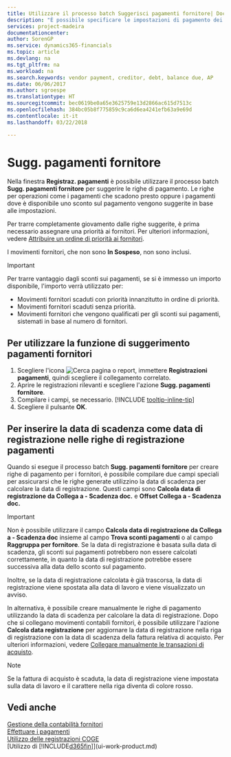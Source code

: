 ```yaml
---
title: Utilizzare il processo batch Suggerisci pagamenti fornitore| Documenti Microsoft
description: "È possibile specificare le impostazioni di pagamento dei fornitori per ottenere suggerimenti o proposte per pagamenti in scadenza oppure per cui è disponibile uno sconto."
services: project-madeira
documentationcenter: 
author: SorenGP
ms.service: dynamics365-financials
ms.topic: article
ms.devlang: na
ms.tgt_pltfrm: na
ms.workload: na
ms.search.keywords: vendor payment, creditor, debt, balance due, AP
ms.date: 06/06/2017
ms.author: sgroespe
ms.translationtype: HT
ms.sourcegitcommit: bec0619be0a65e3625759e13d2866ac615d7513c
ms.openlocfilehash: 384bc05b8f775859c9ca6d6ea4241efb63a9e69d
ms.contentlocale: it-it
ms.lasthandoff: 03/22/2018

---
```

# <a name="suggest-vendor-payments"></a>Sugg. pagamenti fornitore
Nella finestra **Registraz. pagamenti** è possibile utilizzare il processo batch **Sugg. pagamenti fornitore** per suggerire le righe di pagamento. Le righe per operazioni come i pagamenti che scadono presto oppure i pagamenti dove è disponibile uno sconto sul pagamento vengono suggerite in base alle impostazioni.

Per trarre completamente giovamento dalle righe suggerite, è prima necessario assegnare una priorità ai fornitori. Per ulteriori informazioni, vedere [Attribuire un ordine di priorità ai fornitori](purchasing-how-prioritize-vendors.md).  

I movimenti fornitori, che non sono **In Sospeso**, non sono inclusi.  

> [!IMPORTANT]  
>   Per trarre vantaggio dagli sconti sui pagamenti, se si è immesso un importo disponibile, l'importo verrà utilizzato per:  

* Movimenti fornitori scaduti con priorità innanzitutto in ordine di priorità.  
* Movimenti fornitori scaduti senza priorità.  
* Movimenti fornitori che vengono qualificati per gli sconti sui pagamenti, sistemati in base al numero di fornitori.  

## <a name="to-use-the-suggest-vendor-payments-function"></a>Per utilizzare la funzione di suggerimento pagamenti fornitori
1. Scegliere l'icona ![Cerca pagina o report](media/ui-search/search_small.png "icona Cerca pagina o report"), immettere **Registrazioni pagamenti**, quindi scegliere il collegamento correlato.  
2. Aprire le registrazioni rilevanti e scegliere l'azione **Sugg. pagamenti fornitore**.  
3. Compilare i campi, se necessario. [!INCLUDE [tooltip-inline-tip](includes/tooltip-inline-tip_md.md)]  
4. Scegliere il pulsante **OK**.  

## <a name="to-insert-the-due-date-as-posting-date-on-payment-journal-lines"></a>Per inserire la data di scadenza come data di registrazione nelle righe di registrazione pagamenti
Quando si esegue il processo batch **Sugg. pagamenti fornitore** per creare righe di pagamento per i fornitori, è possibile compilare due campi speciali per assicurarsi che le righe generate utilizzino la data di scadenza per calcolare la data di registrazione. Questi campi sono **Calcola data di registrazione da Collega a - Scadenza doc.** e **Offset Collega a - Scadenza doc.**  

> [!IMPORTANT]  
>   Non è possibile utilizzare il campo **Calcola data di registrazione da Collega a - Scadenza doc** insieme al campo **Trova sconti pagamenti** o al campo **Raggruppa per fornitore**. Se la data di registrazione è basata sulla data di scadenza, gli sconti sui pagamenti potrebbero non essere calcolati correttamente, in quanto la data di registrazione potrebbe essere successiva alla data dello sconto sul pagamento.  

Inoltre, se la data di registrazione calcolata è già trascorsa, la data di registrazione viene spostata alla data di lavoro e viene visualizzato un avviso.  

In alternativa, è possibile creare manualmente le righe di pagamento utilizzando la data di scadenza per calcolare la data di registrazione. Dopo che si collegano movimenti contabili fornitori, è possibile utilizzare l'azione **Calcola data registrazione** per aggiornare la data di registrazione nella riga di registrazione con la data di scadenza della fattura relativa di acquisto. Per ulteriori informazioni, vedere [Collegare manualmente le transazioni di acquisto](payables-how-apply-purchase-transactions-manually.md).  

> [!NOTE]  
>   Se la fattura di acquisto è scaduta, la data di registrazione viene impostata sulla data di lavoro e il carattere nella riga diventa di colore rosso.  

## <a name="see-also"></a>Vedi anche
[Gestione della contabilità fornitori](payables-manage-payables.md)  
[Effettuare i pagamenti](payables-make-payments.md)  
[Utilizzo delle registrazioni COGE](ui-work-general-journals.md)  
[Utilizzo di [!INCLUDE[d365fin](includes/d365fin_md.md)]](ui-work-product.md)  

